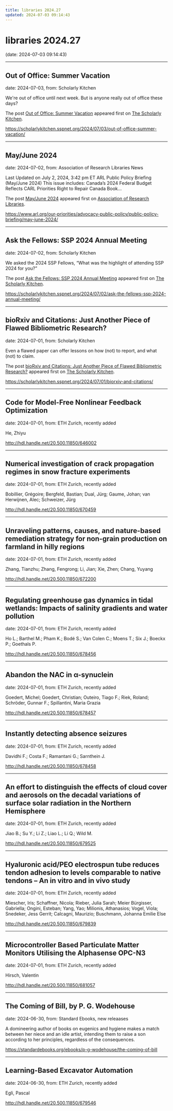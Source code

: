 ```yaml
---
title: libraries 2024.27
updated: 2024-07-03 09:14:43
---
```


# libraries 2024.27

(date: 2024-07-03 09:14:43)

---

## Out of Office: Summer Vacation

date: 2024-07-03, from: Scholarly Kitchen

<p>We're out of office until next week. But is anyone really out of office these days?</p>
<p>The post <a href="https://scholarlykitchen.sspnet.org/2024/07/03/out-of-office-summer-vacation/">Out of Office: Summer Vacation</a> appeared first on <a href="https://scholarlykitchen.sspnet.org">The Scholarly Kitchen</a>.</p>
 

<https://scholarlykitchen.sspnet.org/2024/07/03/out-of-office-summer-vacation/>

---

## May/June 2024

date: 2024-07-02, from: Association of Research Libraries News

<p>Last Updated on July 2, 2024, 3:42 pm ET ARL Public Policy Briefing (May/June 2024) This issue includes: Canada’s 2024 Federal Budget Reflects CARL Priorities Right to Repair Canada Book...</p>
<p>The post <a href="https://www.arl.org/our-priorities/advocacy-public-policy/public-policy-briefing/may-june-2024/">May/June 2024</a> appeared first on <a href="https://www.arl.org">Association of Research Libraries</a>.</p>
 

<https://www.arl.org/our-priorities/advocacy-public-policy/public-policy-briefing/may-june-2024/>

---

## Ask the Fellows: SSP 2024 Annual Meeting

date: 2024-07-02, from: Scholarly Kitchen

<p>We asked the 2024 SSP Fellows, “What was the highlight of attending SSP 2024 for you?”</p>
<p>The post <a href="https://scholarlykitchen.sspnet.org/2024/07/02/ask-the-fellows-ssp-2024-annual-meeting/">Ask the Fellows: SSP 2024 Annual Meeting</a> appeared first on <a href="https://scholarlykitchen.sspnet.org">The Scholarly Kitchen</a>.</p>
 

<https://scholarlykitchen.sspnet.org/2024/07/02/ask-the-fellows-ssp-2024-annual-meeting/>

---

## bioRxiv and Citations: Just Another Piece of Flawed Bibliometric Research?

date: 2024-07-01, from: Scholarly Kitchen

<p>Even a flawed paper can offer lessons on how (not) to report, and what (not) to claim.</p>
<p>The post <a href="https://scholarlykitchen.sspnet.org/2024/07/01/biorxiv-and-citations/">bioRxiv and Citations: Just Another Piece of Flawed Bibliometric Research?</a> appeared first on <a href="https://scholarlykitchen.sspnet.org">The Scholarly Kitchen</a>.</p>
 

<https://scholarlykitchen.sspnet.org/2024/07/01/biorxiv-and-citations/>

---

## Code for Model-Free Nonlinear Feedback Optimization

date: 2024-07-01, from: ETH Zurich, recently added

He, Zhiyu 

<http://hdl.handle.net/20.500.11850/646002>

---

## Numerical investigation of crack propagation regimes in snow fracture experiments

date: 2024-07-01, from: ETH Zurich, recently added

Bobillier, Grégoire; Bergfeld, Bastian; Dual, Jürg; Gaume, Johan; van Herwijnen, Alec; Schweizer, Jürg 

<http://hdl.handle.net/20.500.11850/670459>

---

## Unraveling patterns, causes, and nature-based remediation strategy for non-grain production on farmland in hilly regions

date: 2024-07-01, from: ETH Zurich, recently added

Zhang, Tianzhu; Zhang, Fengrong; Li, Jian; Xie, Zhen; Chang, Yuyang 

<http://hdl.handle.net/20.500.11850/672200>

---

## Regulating greenhouse gas dynamics in tidal wetlands: Impacts of salinity gradients and water pollution

date: 2024-07-01, from: ETH Zurich, recently added

Ho L.; Barthel M.; Pham K.; Bodé S.; Van Colen C.; Moens T.; Six J.; Boeckx P.; Goethals P. 

<http://hdl.handle.net/20.500.11850/678456>

---

## Abandon the NAC in α-synuclein

date: 2024-07-01, from: ETH Zurich, recently added

Goedert, Michel; Goedert, Christian; Outeiro, Tiago F.; Riek, Roland; Schröder, Gunnar F.; Spillantini, Maria Grazia 

<http://hdl.handle.net/20.500.11850/678457>

---

## Instantly detecting absence seizures

date: 2024-07-01, from: ETH Zurich, recently added

Davidhi F.; Costa F.; Ramantani G.; Sarnthein J. 

<http://hdl.handle.net/20.500.11850/678458>

---

## An effort to distinguish the effects of cloud cover and aerosols on the decadal variations of surface solar radiation in the Northern Hemisphere

date: 2024-07-01, from: ETH Zurich, recently added

Jiao B.; Su Y.; Li Z.; Liao L.; Li Q.; Wild M. 

<http://hdl.handle.net/20.500.11850/679525>

---

## Hyaluronic acid/PEO electrospun tube reduces tendon adhesion to levels comparable to native tendons – An in vitro and in vivo study

date: 2024-07-01, from: ETH Zurich, recently added

Miescher, Iris; Schaffner, Nicola; Rieber, Julia Sarah; Meier Bürgisser, Gabriella; Ongini, Esteban; Yang, Yao; Milionis, Athanasios; Vogel, Viola; Snedeker, Jess Gerrit; Calcagni, Maurizio; Buschmann, Johanna Emilie Else 

<http://hdl.handle.net/20.500.11850/679839>

---

## Microcontroller Based Particulate Matter Monitors Utilising the Alphasense OPC-N3

date: 2024-07-01, from: ETH Zurich, recently added

Hirsch, Valentin 

<http://hdl.handle.net/20.500.11850/681057>

---

## The Coming of Bill, by P. G. Wodehouse

date: 2024-06-30, from: Standard Ebooks, new releaases

A domineering author of books on eugenics and hygiene makes a match between her niece and an idle artist, intending them to raise a son according to her principles, regardless of the consequences. 

<https://standardebooks.org/ebooks/p-g-wodehouse/the-coming-of-bill>

---

## Learning-Based Excavator Automation

date: 2024-06-30, from: ETH Zurich, recently added

Egli, Pascal 

<http://hdl.handle.net/20.500.11850/679546>

